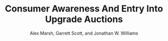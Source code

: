 ---
layout: pdf
permalink: /papers/ConsumerAwarenessAndEntryIntoUpgradeAuctions/
pdf: "https://alexmarsh.io/files/research/papers/ConsumerAwarenessAndEntryIntoUpgradeAuctions.pdf"
title: "Consumer Awareness And Entry Into Upgrade Auctions"
description: 'Download "Consumer Awareness And Entry Into Upgrade Auctions" by Alex Marsh, Garrett Scott, and Jonathan W. Williams'
author: "Alex Marsh, Garrett Scott, and Jonathan W. Williams"
---